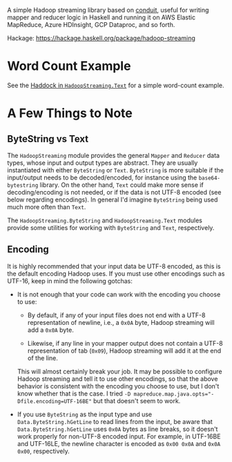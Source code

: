 A simple Hadoop streaming library based on [conduit](https://hackage.haskell.org/package/conduit),
useful for writing mapper and reducer logic in Haskell and running it on AWS Elastic MapReduce,
Azure HDInsight, GCP Dataproc, and so forth.

Hackage: https://hackage.haskell.org/package/hadoop-streaming

# Word Count Example

See the [Haddock in `HadoopStreaming.Text`](https://hackage.haskell.org/package/hadoop-streaming/docs/HadoopStreaming-Text.html)
for a simple word-count example.

# A Few Things to Note

## ByteString vs Text

The `HadoopStreaming` module provides the general `Mapper` and `Reducer` data types, whose input and output
types are abstract. They are usually instantiated with either `ByteString` or `Text`.
`ByteString` is more suitable if the input/output needs to be decoded/encoded, for instance using the
`base64-bytestring` library. On the other hand, `Text` could make more sense if decoding/encoding is not needed,
or if the data is not UTF-8 encoded (see below regarding encodings). In general I'd imagine `ByteString` being
used much more often than `Text`.

The `HadoopStreaming.ByteString` and `HadoopStreaming.Text` modules provide some utilities for working with
`ByteString` and `Text`, respectively.

## Encoding

It is highly recommended that your input data be UTF-8 encoded, as this is the default encoding Hadoop uses. If you
must use other encodings such as UTF-16, keep in mind the following gotchas:

- It is not enough that your code can work with the encoding you choose to use:

  - By default, if any of your input files does not end with a UTF-8 representation of newline, i.e., a `0x0A` byte, Hadoop
    streaming will add a `0x0A` byte.

  - Likewise, if any line in your mapper output does not contain a UTF-8 representation of tab (`0x09`), Hadoop streaming will
    add it at the end of the line.

  This will almost certainly break your job. It may be possible to configure Hadoop streaming and tell it to use other encodings,
  so that the above behavior is consistent with the encoding you choose to use, but I don't know whether that is the case. I tried
  `-D mapreduce.map.java.opts="-Dfile.encoding=UTF-16BE"` but that doesn't seem to work.

- If you use `ByteString` as the input type and use `Data.ByteString.hGetLine` to read lines from the input, be
  aware that `Data.ByteString.hGetLine` uses `0x0A` bytes as line breaks, so it doesn't work properly for
  non-UTF-8 encoded input. For example, in UTF-16BE and UTF-16LE, the newline character is encoded as `0x00 0x0A` and `0x0A 0x00`,
  respectively.
